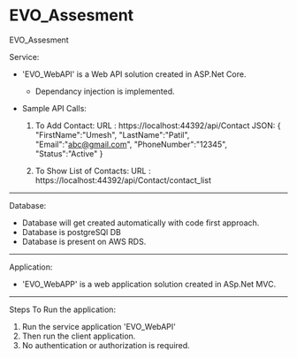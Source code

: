 # EVO_Assesment
EVO_Assesment

Service:

* 'EVO_WebAPI' is a Web API solution created in ASP.Net Core.
  - Dependancy injection is implemented.
  
* Sample API Calls:

  1. To Add Contact:
  URL : https://localhost:44392/api/Contact
  JSON: {
			"FirstName":"Umesh",
			"LastName":"Patil",
			"Email":"abc@gmail.com",
			"PhoneNumber":"12345",
			"Status":"Active"
        }
		
  2. To Show List of Contacts:
  URL : https://localhost:44392/api/Contact/contact_list  

-------------------------------------------------------------------------

Database:

* Database will get created automatically with code first approach.
* Database is postgreSQl DB
* Database is present on AWS RDS.

-------------------------------------------------------------------------

Application:

* 'EVO_WebAPP' is a web application solution created in ASp.Net MVC.

-------------------------------------------------------------------------

Steps To Run the application:

1. Run the service application 'EVO_WebAPI'
2. Then run the client application.
3. No authentication or authorization is required.

